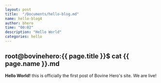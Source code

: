 ```yaml
---
layout: post
title:  "/Documents/hello-blog.md"
name: hello-blog4
author: bhero
time: "00:02"
description: "Hello World"
categories: hello 
---
```


## root@bovinehero:{{ page.title }}$ cat {{ page.name }}.md

**Hello World!** this is officially the first post of Bovine Hero's site.
We are live!

